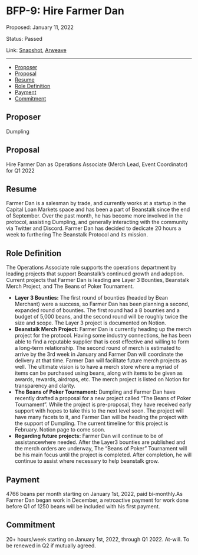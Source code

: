 # BFP-9: Hire Farmer Dan

Proposed: January 11, 2022

Status: Passed

Link: [Snapshot](https://snapshot.org/#/beanstalkfarms.eth/proposal/0x8f5ad47b93871ce95caf74c5934849e5bae016ab3e641f58af3883af183ab273), [Arweave](https://arweave.net/_rcvClSqpWVM7eus2wcjCDVjSjTVmgF7dqmy4euNtZs)

---

- [Proposer](#proposer)
- [Proposal](#proposal)
- [Resume](#resume)
- [Role Definition](#role-definition)
- [Payment](#payment)
- [Commitment](#commitment)

## Proposer

Dumpling

## Proposal

Hire Farmer Dan as Operations Associate (Merch Lead, Event Coordinator) for Q1 2022

## Resume

Farmer Dan is a salesman by trade, and currently works at a startup in the Capital Loan Markets space and has been a part of Beanstalk since the end of September. Over the past month, he has become more involved in the protocol, assisting Dumpling, and generally interacting with the community via Twitter and Discord. Farmer Dan has decided to dedicate 20 hours a week to furthering The Beanstalk Protocol and its mission.

## Role Definition

The Operations Associate role supports the operations department by leading projects that support Beanstalk’s continued growth and adoption. Current projects that Farmer Dan is leading are Layer 3 Bounties, Beanstalk Merch Project, and The Beans of Poker Tournament.

- **Layer 3 Bounties:** The first round of bounties (headed by Bean Merchant) were a success, so Farmer Dan has been planning a second, expanded round of bounties. The first round had a 8 bounties and a budget of 5,000 beans, and the second round will be roughly twice the size and scope. The Layer 3 project is documented on Notion.
- **Beanstalk Merch Project:** Farmer Dan is currently heading up the merch project for the protocol. Having some industry connections, he has been able to find a reputable supplier that is cost effective and willing to form a long-term relationship. The second round of merch is estimated to arrive by the 3rd week in January and Farmer Dan will coordinate the delivery at that time. Farmer Dan will facilitate future merch projects as well. The ultimate vision is to have a merch store where a myriad of items can be purchased using beans, along with items to be given as awards, rewards, airdrops, etc. The merch project is listed on Notion for transparency and clarity.
- **The Beans of Poker Tournament:** Dumpling and Farmer Dan have recently drafted a proposal for a new project called “The Beans of Poker Tournament”. While the project is pre-proposal, they have received early support with hopes to take this to the next level soon. The project will have many facets to it, and Farmer Dan will be heading the project with the support of Dumpling. The current timeline for this project is February. Notion page to come soon.
- **Regarding future projects:** Farmer Dan will continue to be of assistancewhere needed. After the Layer3 bounties are published and the merch orders are underway, The “Beans of Poker” Tournament will be his main focus until the project is completed. After completion, he will continue to assist where necessary to help beanstalk grow.

## Payment

4766 beans per month starting on January 1st, 2022, paid bi-monthly.As Farmer Dan began work in December, a retroactive payment for work done before Q1 of 1250 beans will be included with his first payment.

## Commitment

20+ hours/week starting on January 1st, 2022, through Q1 2022. At-will. To be renewed in Q2 if mutually agreed.
